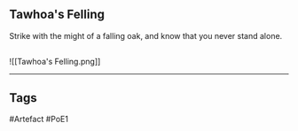 ## Tawhoa's Felling
Strike with the might of a falling oak,
and know that you never stand alone.
##
![[Tawhoa's Felling.png]]

---
## Tags
#Artefact
#PoE1